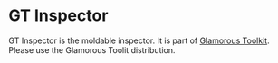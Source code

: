 # GT Inspector
GT Inspector is the moldable inspector. It is part of [Glamorous Toolkit](https://github.com/feenkcom/gtoolkit). Please use the Glamorous Toolit distribution.
